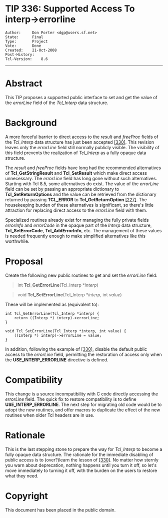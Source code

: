 # TIP 336: Supported Access To interp->errorline
	Author:		Don Porter <dgp@users.sf.net>
	State:		Final
	Type:		Project
	Vote:		Done
	Created:	21-Oct-2008
	Post-History:	
	Tcl-Version:	8.6
-----

# Abstract

This TIP proposes a supported public interface to set and get the value of the
_errorLine_ field of the _Tcl\_Interp_ data structure.

# Background

A more forceful barrier to direct access to the _result_ and _freeProc_
fields of the _Tcl\_Interp_ data structure has just been accepted [[330]](330.md). This
revision leaves only the _errorLine_ field still normally publicly visible.
The visibility of this field prevents the realization of _Tcl\_Interp_ as a
fully opaque data structure.

The _result_ and _freeProc_ fields have long had the recommended
alternatives of **Tcl\_GetStringResult** and **Tcl\_SetResult** which make
direct access unnecessary. The _errorLine_ field has long gone without such
alternatives. Starting with Tcl 8.5, some alternatives do exist. The value of
the _errorLine_ field can be set by passing an appropriate dictionary to
**Tcl\_SetReturnOptions** and the value can be retrieved from the dictionary
returned by passing **TCL\_ERROR** to **Tcl\_GetReturnOption** [[227]](227.md). The
housekeeping burden of these alternatives is significant, so there's little
attraction for replacing direct access to the _errorLine_ field with them.

Specialized routines already exist for managing the fully private fields
_errorInfo_ and _errorCode_ in the opaque part of the _Interp_ data
structure, **Tcl\_SetErrorCode**, **Tcl\_AddErrorInfo**, etc. The management
of these values is needed frequently enough to make simplified alternatives
like this worthwhile.

# Proposal

Create the following new public routines to get and set the _errorLine_
field:

 > int **Tcl\_GetErrorLine**\(Tcl\_Interp \*_interp_\)

 > void **Tcl\_SetErrorLine**\(Tcl\_Interp \*_interp_, int _value_\)

These will be implemented as \(equivalent to\):

	int Tcl_GetErrorLine(Tcl_Interp *interp) {
	    return ((Interp *) interp)->errorLine;
	}
	
	void Tcl_SetErrorLine(Tcl_Interp *interp, int value) {
	    ((Interp *) interp)->errorLine = value;
	}

In addition, following the example of [[330]](330.md), disable the default public access
to the _errorLine_ field, permitting the restoration of access only when the
**USE\_INTERP\_ERRORLINE** directive is defined.

# Compatibility

This change is a source incompatibility with C code directly accessing the
_errorLine_ field. The quick fix to restore compatibility is to define
**USE\_INTERP\_ERRORLINE**. The next step for migrating old code would be to
adopt the new routines, and offer macros to duplicate the effect of the new
routines when older Tcl headers are in use.

# Rationale

This is the last stepping stone to prepare the way for _Tcl\_Interp_ to
become a fully opaque data structure. The rationale for the immediate
disabling of public access is to \(over?\)learn the lesson of [[330]](330.md). No matter
how sternly you warn about deprecation, nothing happens until you turn it off,
so let's move immediately to turning it off, with the burden on the users to
restore what they need.

# Copyright

This document has been placed in the public domain.

